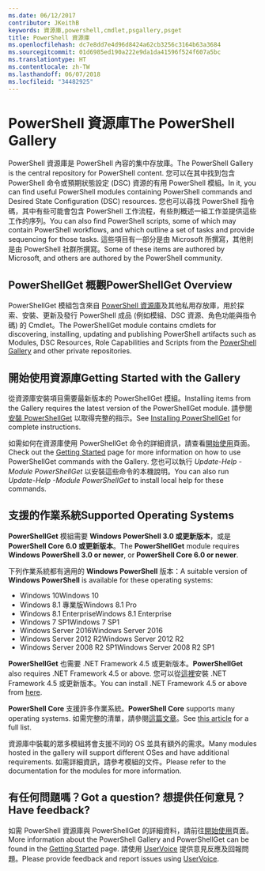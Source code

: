 ```yaml
---
ms.date: 06/12/2017
contributor: JKeithB
keywords: 資源庫,powershell,cmdlet,psgallery,psget
title: PowerShell 資源庫
ms.openlocfilehash: dc7e8dd7e4d96d8424a62cb3256c3164b63a3684
ms.sourcegitcommit: 01d6985ed190a222e9da1da41596f524f607a5bc
ms.translationtype: HT
ms.contentlocale: zh-TW
ms.lasthandoff: 06/07/2018
ms.locfileid: "34482925"
---
```

# <a name="the-powershell-gallery"></a><span data-ttu-id="01b34-103">PowerShell 資源庫</span><span class="sxs-lookup"><span data-stu-id="01b34-103">The PowerShell Gallery</span></span>

<span data-ttu-id="01b34-104">PowerShell 資源庫是 PowerShell 內容的集中存放庫。</span><span class="sxs-lookup"><span data-stu-id="01b34-104">The PowerShell Gallery is the central repository for PowerShell content.</span></span> <span data-ttu-id="01b34-105">您可以在其中找到包含 PowerShell 命令或預期狀態設定 (DSC) 資源的有用 PowerShell 模組。</span><span class="sxs-lookup"><span data-stu-id="01b34-105">In it, you can find useful PowerShell modules containing PowerShell commands and Desired State Configuration (DSC) resources.</span></span>
<span data-ttu-id="01b34-106">您也可以尋找 PowerShell 指令碼，其中有些可能會包含 PowerShell 工作流程，有些則概述一組工作並提供這些工作的序列。</span><span class="sxs-lookup"><span data-stu-id="01b34-106">You can also find PowerShell scripts, some of which may contain PowerShell workflows, and which outline a set of tasks and provide sequencing for those tasks.</span></span> <span data-ttu-id="01b34-107">這些項目有一部分是由 Microsoft 所撰寫，其他則是由 PowerShell 社群所撰寫。</span><span class="sxs-lookup"><span data-stu-id="01b34-107">Some of these items are authored by Microsoft, and others are authored by the PowerShell community.</span></span>

## <a name="powershellget-overview"></a><span data-ttu-id="01b34-108">PowerShellGet 概觀</span><span class="sxs-lookup"><span data-stu-id="01b34-108">PowerShellGet Overview</span></span>

<span data-ttu-id="01b34-109">PowerShellGet 模組包含來自 [PowerShell 資源庫](https://www.PowerShellGallery.com)及其他私用存放庫，用於探索、安裝、更新及發行 PowerShell 成品 (例如模組、DSC 資源、角色功能與指令碼) 的 Cmdlet。</span><span class="sxs-lookup"><span data-stu-id="01b34-109">The PowerShellGet module contains cmdlets for discovering, installing, updating and publishing PowerShell artifacts such as Modules, DSC Resources, Role Capabilities and Scripts from the [PowerShell Gallery](https://www.PowerShellGallery.com) and other private repositories.</span></span>

## <a name="getting-started-with-the-gallery"></a><span data-ttu-id="01b34-110">開始使用資源庫</span><span class="sxs-lookup"><span data-stu-id="01b34-110">Getting Started with the Gallery</span></span>

<span data-ttu-id="01b34-111">從資源庫安裝項目需要最新版本的 PowerShellGet 模組。</span><span class="sxs-lookup"><span data-stu-id="01b34-111">Installing items from the Gallery requires the latest version of the PowerShellGet module.</span></span>
<span data-ttu-id="01b34-112">請參閱[安裝 PowerShellGet](installing-psget.md) 以取得完整的指示。</span><span class="sxs-lookup"><span data-stu-id="01b34-112">See [Installing PowerShellGet](installing-psget.md) for complete instructions.</span></span>

<span data-ttu-id="01b34-113">如需如何在資源庫使用 PowerShellGet 命令的詳細資訊，請查看[開始使用](getting-started.md)頁面。</span><span class="sxs-lookup"><span data-stu-id="01b34-113">Check out the [Getting Started](getting-started.md) page for more information on how to use PowerShellGet commands with the Gallery.</span></span> <span data-ttu-id="01b34-114">您也可以執行 *Update-Help -Module PowerShellGet* 以安裝這些命令的本機說明。</span><span class="sxs-lookup"><span data-stu-id="01b34-114">You can also run *Update-Help -Module PowerShellGet* to install local help for these commands.</span></span>

## <a name="supported-operating-systems"></a><span data-ttu-id="01b34-115">支援的作業系統</span><span class="sxs-lookup"><span data-stu-id="01b34-115">Supported Operating Systems</span></span>

<span data-ttu-id="01b34-116">**PowerShellGet** 模組需要 **Windows PowerShell 3.0 或更新版本**，或是 **PowerShell Core 6.0 或更新版本**。</span><span class="sxs-lookup"><span data-stu-id="01b34-116">The **PowerShellGet** module requires **Windows PowerShell 3.0 or newer**, or **PowerShell Core 6.0 or newer**.</span></span>

<span data-ttu-id="01b34-117">下列作業系統都有適用的 **Windows PowerShell** 版本：</span><span class="sxs-lookup"><span data-stu-id="01b34-117">A suitable version of **Windows PowerShell** is available for these operating systems:</span></span>

- <span data-ttu-id="01b34-118">Windows 10</span><span class="sxs-lookup"><span data-stu-id="01b34-118">Windows 10</span></span>
- <span data-ttu-id="01b34-119">Windows 8.1 專業版</span><span class="sxs-lookup"><span data-stu-id="01b34-119">Windows 8.1 Pro</span></span>
- <span data-ttu-id="01b34-120">Windows 8.1 Enterprise</span><span class="sxs-lookup"><span data-stu-id="01b34-120">Windows 8.1 Enterprise</span></span>
- <span data-ttu-id="01b34-121">Windows 7 SP1</span><span class="sxs-lookup"><span data-stu-id="01b34-121">Windows 7 SP1</span></span>
- <span data-ttu-id="01b34-122">Windows Server 2016</span><span class="sxs-lookup"><span data-stu-id="01b34-122">Windows Server 2016</span></span>
- <span data-ttu-id="01b34-123">Windows Server 2012 R2</span><span class="sxs-lookup"><span data-stu-id="01b34-123">Windows Server 2012 R2</span></span>
- <span data-ttu-id="01b34-124">Windows Server 2008 R2 SP1</span><span class="sxs-lookup"><span data-stu-id="01b34-124">Windows Server 2008 R2 SP1</span></span>

<span data-ttu-id="01b34-125">**PowerShellGet** 也需要 .NET Framework 4.5 或更新版本。</span><span class="sxs-lookup"><span data-stu-id="01b34-125">**PowerShellGet** also requires .NET Framework 4.5 or above.</span></span> <span data-ttu-id="01b34-126">您可以從[這裡](https://msdn.microsoft.com/library/5a4x27ek.aspx)安裝 .NET Framework 4.5 或更新版本。</span><span class="sxs-lookup"><span data-stu-id="01b34-126">You can install .NET Framework 4.5 or above from [here](https://msdn.microsoft.com/library/5a4x27ek.aspx).</span></span>

<span data-ttu-id="01b34-127">**PowerShell Core** 支援許多作業系統。</span><span class="sxs-lookup"><span data-stu-id="01b34-127">**PowerShell Core** supports many operating systems.</span></span> <span data-ttu-id="01b34-128">如需完整的清單，請參閱[這篇文章](https://blogs.msdn.microsoft.com/powershell/2018/01/10/powershell-core-6-0-generally-available-ga-and-supported/)。</span><span class="sxs-lookup"><span data-stu-id="01b34-128">See [this article](https://blogs.msdn.microsoft.com/powershell/2018/01/10/powershell-core-6-0-generally-available-ga-and-supported/) for a full list.</span></span>

<span data-ttu-id="01b34-129">資源庫中裝載的眾多模組將會支援不同的 OS 並具有額外的需求。</span><span class="sxs-lookup"><span data-stu-id="01b34-129">Many modules hosted in the gallery will support different OSes and have additional requirements.</span></span> <span data-ttu-id="01b34-130">如需詳細資訊，請參考模組的文件。</span><span class="sxs-lookup"><span data-stu-id="01b34-130">Please refer to the documentation for the modules for more information.</span></span>

## <a name="got-a-question-have-feedback"></a><span data-ttu-id="01b34-131">有任何問題嗎？</span><span class="sxs-lookup"><span data-stu-id="01b34-131">Got a question?</span></span> <span data-ttu-id="01b34-132">想提供任何意見？</span><span class="sxs-lookup"><span data-stu-id="01b34-132">Have feedback?</span></span>

<span data-ttu-id="01b34-133">如需 PowerShell 資源庫與 PowerShellGet 的詳細資料，請前往[開始使用](getting-started.md)頁面。</span><span class="sxs-lookup"><span data-stu-id="01b34-133">More information about the PowerShell Gallery and PowerShellGet can be found in the [Getting Started](getting-started.md) page.</span></span> <span data-ttu-id="01b34-134">請使用 [UserVoice](http://windowsserver.uservoice.com/forums/301869-powershell) 提供意見反應及回報問題。</span><span class="sxs-lookup"><span data-stu-id="01b34-134">Please provide feedback and report issues using [UserVoice](http://windowsserver.uservoice.com/forums/301869-powershell).</span></span>
